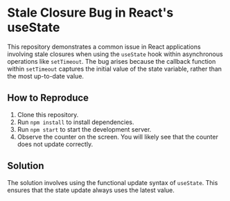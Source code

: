 # Stale Closure Bug in React's useState
This repository demonstrates a common issue in React applications involving stale closures when using the `useState` hook within asynchronous operations like `setTimeout`.  The bug arises because the callback function within `setTimeout` captures the initial value of the state variable, rather than the most up-to-date value.

## How to Reproduce
1. Clone this repository.
2. Run `npm install` to install dependencies.
3. Run `npm start` to start the development server.
4. Observe the counter on the screen.  You will likely see that the counter does not update correctly.

## Solution
The solution involves using the functional update syntax of `useState`. This ensures that the state update always uses the latest value.
